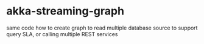 # akka-streaming-graph
same code how to create graph to read multiple database source to support query SLA, or calling multiple REST services
